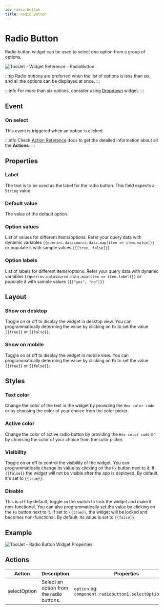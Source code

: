 ```yaml
---
id: radio-button
title: Radio Button
---
```

# Radio Button

Radio button widget can be used to select one option from a group of options.

<div style={{textAlign: 'center'}}>

![ToolJet - Widget Reference - RadioButton](/img/widgets/radio-button/radiobutton.png)

</div>

:::tip
Radio buttons are preferred when the list of options is less than six, and all the options can be displayed at once.
:::

:::info
For more than six options, consider using [Dropdown](/docs/widgets/dropdown) widget.
:::


## Event

### On select

This event is triggered when an option is clicked.

:::info
Check [Action Reference](/docs/actions/show-alert) docs to get the detailed information about all the **Actions**.
:::

## Properties

### Label

The text is to be used as the label for the radio button. This field expects a `String` value.

### Default value

The value of the default option.

### Option values

List of values for different items/options. Refer your query data with dynamic variables `{{queries.datasource.data.map(item => item.value)}}` or populate it with sample values `{{[true, false]}}`

### Option labels

List of labels for different items/options. Refer your query data with dynamic variables `{{queries.datasource.data.map(item => item.label)}}` or populate it with sample values `{{["yes", "no"]}}`

## Layout

### Show on desktop

Toggle on or off to display the widget in desktop view. You can programmatically determing the value by clicking on `Fx` to set the value `{{true}}` or `{{false}}`.
### Show on mobile

Toggle on or off to display the widget in mobile view. You can programmatically determing the value by clicking on `Fx` to set the value `{{true}}` or `{{false}}`.

## Styles

### Text color

Change the color of the text in the widget by providing the `Hex color code` or by choosing the color of your choice from the color picker.

### Active color

Change the color of active radio button by providing the `Hex color code` or by choosing the color of your choice from the color picker.

### Visibility

Toggle on or off to control the visibility of the widget. You can programmatically change its value by clicking on the `Fx` button next to it. If `{{false}}` the widget will not be visible after the app is deployed. By default, it's set to `{{true}}`.

### Disable

This is `off` by default, toggle `on` the switch to lock the widget and make it non-functional. You can also programmatically set the value by clicking on the `Fx` button next to it. If set to `{{true}}`, the widget will be locked and becomes non-functional. By default, its value is set to `{{false}}`.

## Example

<div style={{textAlign: 'center'}}>

![ToolJet - Radio Button Widget Properties](/img/widgets/radio-button/radio-ex.gif)

</div>

## Actions

| Action      | Description | Properties |
| ----------- | ----------- | ------------------ |
| selectOption | Select an option from the radio buttons. | `option` eg: `component.radiobutton1.selectOption('one')` |